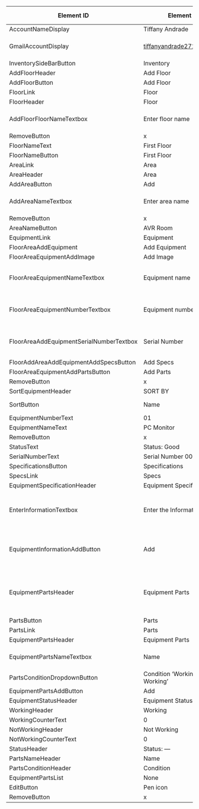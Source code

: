 | Element ID                       | Element Text                            | Element Type | Data Type | Required? | Rules                                           |
|---------------------------------|-----------------------------------------|--------------|-----------|-----------|-------------------------------------------------|
| AccountNameDisplay              | Tiffany Andrade                        | Text         | String    |           |                                                 |
| GmailAccountDisplay             | tiffanyandrade271@gmail.com            | Text         | String    |           | The user must be logged in                      |
| InventorySideBarButton         | Inventory                               | Button       | Button    |           |                                                 |
| AddFloorHeader                  | Add Floor                               | Header       | String    |           |                                                 |
| AddFloorButton                  | Add Floor                               | Button       | Button    |           |                                                 |
| FloorLink                       | Floor                                   | Link         | Button    |           |                                                 |
| FloorHeader                     | Floor                                   | Text         | String    |           |                                                 |
| AddFloorFloorNameTextbox       | Enter floor name                       | Textbox      | String    | Yes       | Floor name must not be empty                    |
| RemoveButton                    | x                                       | Button       | Button    |           |                                                 |
| FloorNameText                   | First Floor                             | Link         | Button    |           |                                                 |
| FloorNameButton                 | First Floor                             | Button       | Button    |           |                                                 |
| AreaLink                        | Area                                    | Link         | Button    |           |                                                 |
| AreaHeader                      | Area                                    | Header       | String    |           |                                                 |
| AddAreaButton                   | Add                                      | Button       | Button    |           |                                                 |
| AddAreaNameTextbox              | Enter area name                         | Textbox      | String    | Yes       | AreaName must not be empty                      |
| RemoveButton                    | x                                       | Button       | Button    |           |                                                 |
| AreaNameButton                  | AVR Room                                | Button       | Button    |           |                                                 |
| EquipmentLink                   | Equipment                               | Link         | Button    |           |                                                 |
| FloorAreaAddEquipment           | Add Equipment                           | Button       | Button    |           |                                                 |
| FloorAreaEquipmentAddImage      | Add Image                               | Button       | Button    |           |                                                 |
| FloorAreaEquipmentNameTextbox   | Equipment name                          | Textbox      | String    | Yes       | Equipment Name must not be empty                |
| FloorAreaEquipmentNumberTextbox | Equipment number                        | Textbox      | String    | Yes       | Equipment Number must not be empty              |
| FloorAreaAddEquipmentSerialNumberTextbox | Serial Number                 | Textbox      | String    | Yes       | Serial Number must not be empty                 |
| FloorAddAreaAddEquipmentAddSpecsButton | Add Specs                           | Button       | Button    |           |                                                 |
| FloorAreaEquipmentAddPartsButton | Add Parts                              | Button       | Button    |           |                                                 |
| RemoveButton                    | x                                       | Button       | Button    |           |                                                 |
| SortEquipmentHeader             | SORT BY                                 | Header       | String    |           |                                                 |
| SortButton                      | Name                                    | Dropdown Button | Button  |           |                                                 |
| EquipmentNumberText             | 01                                      | Text         | String    |           |                                                 |
| EquipmentNameText               | PC Monitor                              | Text         | String    |           |                                                 |
| RemoveButton                    | x                                       | Button       | Button    |           |                                                 |
| StatusText                      | Status: Good                            | Text         | String    |           |                                                 |
| SerialNumberText                | Serial Number 00456324103               | Text         | String    |           |                                                 |
| SpecificationsButton            | Specifications                          | Button       | Button    |           |                                                 |
| SpecsLink                       | Specs                                   | Link         | Button    |           |                                                 |
| EquipmentSpecificationHeader    | Equipment Specification                | Header       | String    |           |                                                 |
| EnterInformationTextbox         | Enter the Information                   | Textbox      | String    | Yes       | Equipment Information textbox must be filled    |
| EquipmentInformationAddButton   | Add                                     | Button       | Button    | Yes       | Add button must be click to save the information|
| EquipmentPartsHeader            | Equipment Parts                         | Header       | String    | Yes       | Equipment Parts Name textbox must be filled     |
| PartsButton                     | Parts                                   | Button       | Button    |           |                                                 |
| PartsLink                       | Parts                                   | Link         | Button    |           |                                                 |
| EquipmentPartsHeader            | Equipment Parts                         | Header       | String    |           |                                                 |
| EquipmentPartsNameTextbox      | Name                                     | Textbox      | String    | Yes       | Name must not be empty                          |
| PartsConditionDropdownButton    | Condition ‘Working’ or ‘Not Working’   | Dropdown Button | Button | Yes       |                                                 |
| EquipmentPartsAddButton         | Add                                     | Button       | Button    |           |                                                 |
| EquipmentStatusHeader           | Equipment Status                        | Header       | String    |           |                                                 |
| WorkingHeader                   | Working                                 | Header       | String    |           |                                                 |
| WorkingCounterText              | 0                                       | Text         | Int       |           |                                                 |
| NotWorkingHeader                | Not Working                             | Header       | String    |           |                                                 |
| NotWorkingCounterText           | 0                                       | Text         | Int       |           |                                                 |
| StatusHeader                    | Status: —                               | Header       | String    |           |                                                 |
| PartsNameHeader                 | Name                                    | Header       | String    |           |                                                 |
| PartsConditionHeader            | Condition                               | Header       | String    |           |                                                 |
| EquipmentPartsList              | None                                    | Text         | String    |           |                                                 |
| EditButton                      | Pen icon                                | Button       | Button    |           |                                                 |
| RemoveButton                    | x                                       | Button       | Button    |           |                                                 |
